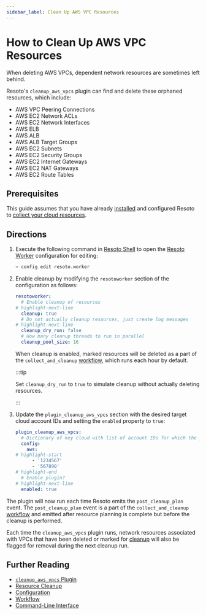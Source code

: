 ```yaml
---
sidebar_label: Clean Up AWS VPC Resources
---
```


# How to Clean Up AWS VPC Resources

When deleting AWS VPCs, dependent network resources are sometimes left behind.

Resoto's `cleanup_aws_vpcs` plugin can find and delete these orphaned resources, which include:

- AWS VPC Peering Connections
- AWS EC2 Network ACLs
- AWS EC2 Network Interfaces
- AWS ELB
- AWS ALB
- AWS ALB Target Groups
- AWS EC2 Subnets
- AWS EC2 Security Groups
- AWS EC2 Internet Gateways
- AWS EC2 NAT Gateways
- AWS EC2 Route Tables

## Prerequisites

This guide assumes that you have already [installed](../../getting-started/install-resoto/index.md) and configured Resoto to [collect your cloud resources](../../getting-started/configure-cloud-provider-access/index.md).

## Directions

1. Execute the following command in [Resoto Shell](../../concepts/components/shell.md) to open the [Resoto Worker](../../concepts/components/worker.md) configuration for editing:

   ```bash
   > config edit resoto.worker
   ```

2. Enable cleanup by modifying the `resotoworker` section of the configuration as follows:

   ```yaml
   resotoworker:
     # Enable cleanup of resources
   # highlight-next-line
     cleanup: true
     # Do not actually cleanup resources, just create log messages
   # highlight-next-line
     cleanup_dry_run: false
     # How many cleanup threads to run in parallel
     cleanup_pool_size: 16
   ```

   When cleanup is enabled, marked resources will be deleted as a part of the `collect_and_cleanup` [workflow](../../concepts/automation/workflow.md), which runs each hour by default.

   :::tip

   Set `cleanup_dry_run` to `true` to simulate cleanup without actually deleting resources.

   :::

3. Update the `plugin_cleanup_aws_vpcs` section with the desired target cloud account IDs and setting the `enabled` property to `true`:

   ```yaml title="cleanup_aws_vpcs plugin configuration"
   plugin_cleanup_aws_vpcs:
     # Dictionary of key cloud with list of account IDs for which the plugin should be active as value
     config:
       aws:
   # highlight-start
         - '1234567'
         - '567890'
   # highlight-end
     # Enable plugin?
   # highlight-next-line
     enabled: true
   ```

The plugin will now run each time Resoto emits the `post_cleanup_plan` event. The `post_cleanup_plan` event is a part of the `collect_and_cleanup` [workflow](../../concepts/automation/workflow.md) and emitted after resource planning is complete but before the cleanup is performed.

Each time the `cleanup_aws_vpcs` plugin runs, network resources associated with VPCs that have been deleted or marked for [cleanup](../../concepts/resource-management/cleanup.md) will also be flagged for removal during the next cleanup run.

## Further Reading

- [`cleanup_aws_vpcs` Plugin](../../concepts/components/plugins/cleanup_aws_vpcs.md)
- [Resource Cleanup](../../concepts/resource-management/cleanup.md)
- [Configuration](../../reference/configuration/index.md)
- [Workflow](../../concepts/automation/workflow.md)
- [Command-Line Interface](../../reference/cli/index.md)
